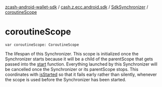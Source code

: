 [zcash-android-wallet-sdk](../../index.md) / [cash.z.ecc.android.sdk](../index.md) / [SdkSynchronizer](index.md) / [coroutineScope](./coroutine-scope.md)

# coroutineScope

`var coroutineScope: CoroutineScope`

The lifespan of this Synchronizer. This scope is initialized once the Synchronizer starts
because it will be a child of the parentScope that gets passed into the [start](start.md) function.
Everything launched by this Synchronizer will be cancelled once the Synchronizer or its
parentScope stops. This coordinates with [isStarted](is-started.md) so that it fails early
rather than silently, whenever the scope is used before the Synchronizer has been started.

